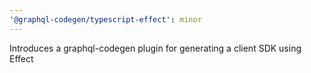 ```yaml
---
'@graphql-codegen/typescript-effect': minor
---
```


Introduces a graphql-codegen plugin for generating a client SDK using Effect

